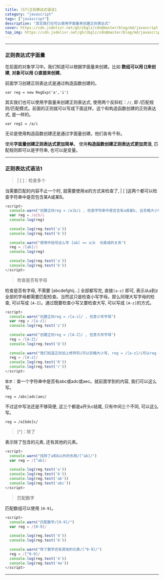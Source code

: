 ```yaml
---
title: (57)正则表达式语法1
category: "javascript"
tags: ["javascript"]
description: "其实我们也可以使用字面量来创建正则表达式"
cover: https://cdn.jsdelivr.net/gh/zbglz/cdn@master/blog/md/javascript.svg
top_img: https://cdn.jsdelivr.net/gh/zbglz/cdn@master/blog/md/javascript.svg
---
```


***

### 正则表达式字面量


在前面的对象学习中。我们知道可以根据字面量来创建。比如 **数组可以用 []来创建**,  **对象可以用 {}直接来创建**。

前面学习创建正则表达式是通过构造函数创建的。

    var reg = new RegExp('a','i')

其实我们也可以使用字面量来创建正则表达式, 使用两个反斜杠：`//`, 即 \/匹配规则\/匹配模式。前面的正则就可以写成下面这样。这个和构造函数创建的正则表达式, 是一样的。

    var reg1 = /a/i


无论是使用构造函数创建还是通过字面量创建。他们各有千秋。

使用**字面量创建正则表达式更加简单**。
使用**构造函数创建正则表达式更加灵活**, 匹配规则即可以是字符串, 也可以是变量。

***

### 正则表达式语法1

> | [ ]：检查多个

当需要匹配的内容不止一个时, 就需要使用`或`的方式来检查了, | [ ]这两个都可以检查字符串中是否包含某A或某B。

```js js
<script>
  console.warn("创建正则reg = /a|b/i , 检查字符串中是否含有a或者b, 且忽略大小写")
  var reg = /a|b/i
  console.log(reg)
  
  console.log(reg.test('a'))
  console.log(reg.test('b'))
  
  console.warn("使用中括号这么写 [ab] == a|b  也是或的关系")
  reg = /[ab]/i
  console.log(reg)
  
  console.log(reg.test('a'))
  console.log(reg.test('b'))
</script>
```



> 检查是否有字母

检查是否有字母, 不需要 [abcdefghij...] 全部都写完, 直接`[a-z]` 即可, 表示从a到z全部的字母都需要匹配检查。当然这只是检查小写字母。那么同理大写字母的检查, 可以写成 `[A-Z]`。通过既要检查小写又要检查大写, 可以写成 `[A-z]`的方式。

```js js
<script>
  console.warn("创建正则reg = /[a-z]/ , 任意小写字母")
  var reg = /[a-z]/
  console.log(reg.test('z'))
  
  console.warn("创建正则reg = /[A-Z]/ , 任意大写字母")
  reg = /[A-Z]/
  console.log(reg.test('Q'))
  
  console.warn("我们知道正则加上修饰符i可以忽略大小写, reg = /[a-z]/i可以reg = /[A-Z]/i也可以, 但还有更简单的写法, reg = /[A-z]/大写A小写z, 表示表示所有的字母, 包括大小写。")
  reg = /[A-z]/
  console.log(reg.test('R'))
  console.log(reg.test('r'))
</script>
```


`需求`：查一个字符串中是否有abc或adc或aec。就前面学到的内容, 我们可以这么写。


    reg = /abc|adc|aec/


不过这中写法还是不够简便, 这三个都是a开头c结尾, 只有中间三个不同, 可以这么写。


    reg = /a[bde]c/



> [^]：除了

表示除了包含的元素, 还有其他的元素。

```js js
<script>
  console.warn("找除了a和b以外的东西/[^ab]/")
  var reg = /[^ab]/
  
  console.log(reg.test('a'))
  console.log(reg.test('b'))
  console.log(reg.test('ab'))
  console.log(reg.test('abc'))
</script>
```



> 匹配数字

匹配数组可以使用 `[0-9]`。

```js js
<script>
  console.warn("匹配数字/[0-9]/")
  var reg = /[0-9]/
  
  console.log(reg.test('4'))
  console.log(reg.test('6'))
  
  console.warn("除了数字还有其他的元素/[^0-9]/")
  reg = /[^0-9]/
  console.log(reg.test('4'))
  console.log(reg.test('4a'))
</script>
```



***
